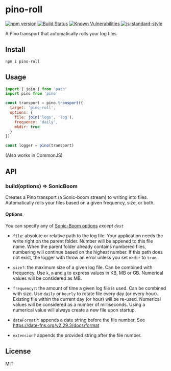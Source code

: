 # pino-roll
[![npm version](https://img.shields.io/npm/v/pino-roll)](https://www.npmjs.com/package/pino-roll)
[![Build Status](https://img.shields.io/github/workflow/status/Ealenn/pino-roll/CI)](https://github.com/Ealenn/pino-roll/actions)
[![Known Vulnerabilities](https://snyk.io/test/github/Ealenn/pino-roll/badge.svg)](https://snyk.io/test/github/Ealenn/pino-roll)
[![js-standard-style](https://img.shields.io/badge/code%20style-standard-brightgreen.svg?style=flat)](https://standardjs.com/)

A Pino transport that automatically rolls your log files

## Install

```
npm i pino-roll
```

## Usage

```js
import { join } from 'path'
import pino from 'pino'

const transport = pino.transport({
  target: 'pino-roll',
  options: {
    file: join('logs', 'log'),
    frequency: 'daily',
    mkdir: true
  }
})

const logger = pino(transport)
```

(Also works in CommonJS)


## API

### build(options) => SonicBoom

Creates a Pino transport (a Sonic-boom stream) to writing into files.
Automatically rolls your files based on a given frequency, size, or both.

#### Options

You can specify any of [Sonic-Boom options](https://github.com/pinojs/sonic-boom#sonicboomopts) _except `dest`_

* `file`: absolute or relative path to the log file.
  Your application needs the write right on the parent folder.
  Number will be appened to this file name.
  When the parent folder already contains numbered files, numbering will continue based on the highest number.
  If this path does not exist, the logger with throw an error unless you set `mkdir` to `true`.

* `size?`: the maximum size of a given log file.
  Can be combined with frequency.
  Use `k`, `m` and `g` to express values in KB, MB or GB.
  Numerical values will be considered as MB.

* `frequency?`: the amount of time a given log file is used.
  Can be combined with size.
  Use `daily` or `hourly` to rotate file every day (or every hour).
  Existing file within the current day (or hour) will be re-used.
  Numerical values will be considered as a number of milliseconds.
  Using a numerical value will always create a new file upon startup.

* `dateFormat?`: appends a date string before the file number. See https://date-fns.org/v2.29.3/docs/format

* `extension?` appends the provided string after the file number.

## License

MIT
